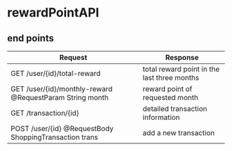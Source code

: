 # rewardPointAPI

## end points
| Request  | Response |
| ------------- | ------------- |
| GET /user/{id}/total-reward  | total reward point in the last three months  |
| GET /user/{id}/monthly-reward  @RequestParam String month| reward point of requested month |
| GET /transaction/{id} | detailed transaction information|
| POST /user/{id} @RequestBody ShoppingTransaction trans| add a new transaction |
